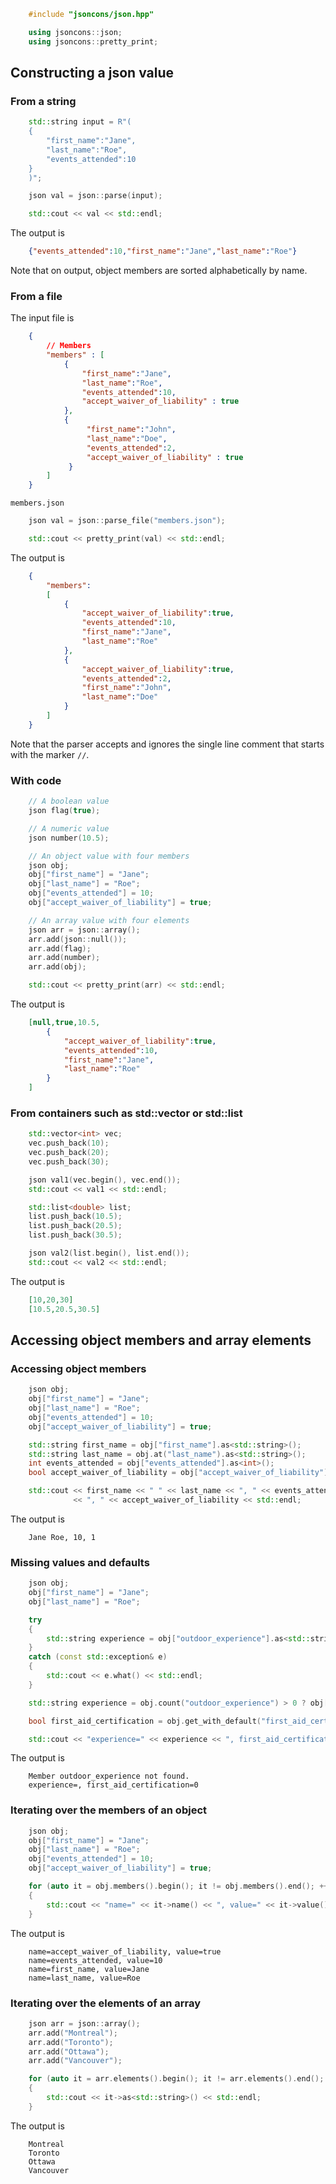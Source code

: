 ```c++
    #include "jsoncons/json.hpp"

    using jsoncons::json;
    using jsoncons::pretty_print;
```
## Constructing a json value

### From a string
```c++
    std::string input = R"(
    {
        "first_name":"Jane",
        "last_name":"Roe",
        "events_attended":10
    }
    )";

    json val = json::parse(input);

    std::cout << val << std::endl;
```
The output is
```json
    {"events_attended":10,"first_name":"Jane","last_name":"Roe"}
```
Note that on output, object members are sorted alphabetically by name.

### From a file

The input file is
```json
    {
        // Members
        "members" : [
            {
                "first_name":"Jane",
                "last_name":"Roe",
                "events_attended":10,
                "accept_waiver_of_liability" : true
            },
            {
                 "first_name":"John",
                 "last_name":"Doe",
                 "events_attended":2,
                 "accept_waiver_of_liability" : true
             }
        ]
    }
```
`members.json`
```c++
    json val = json::parse_file("members.json");

    std::cout << pretty_print(val) << std::endl;
```
The output is
```json
    {
        "members":
        [
            {
                "accept_waiver_of_liability":true,
                "events_attended":10,
                "first_name":"Jane",
                "last_name":"Roe"
            },
            {
                "accept_waiver_of_liability":true,
                "events_attended":2,
                "first_name":"John",
                "last_name":"Doe"
            }
        ]
    }
```
Note that the parser accepts and ignores the single line comment that starts with the marker `//`.

### With code
```c++
    // A boolean value
    json flag(true);

    // A numeric value
    json number(10.5);

    // An object value with four members
    json obj;
    obj["first_name"] = "Jane";
    obj["last_name"] = "Roe";
    obj["events_attended"] = 10;
    obj["accept_waiver_of_liability"] = true;

    // An array value with four elements
    json arr = json::array();
    arr.add(json::null());
    arr.add(flag);
    arr.add(number);
    arr.add(obj);

    std::cout << pretty_print(arr) << std::endl;
```
The output is
```json
    [null,true,10.5,
        {
            "accept_waiver_of_liability":true,
            "events_attended":10,
            "first_name":"Jane",
            "last_name":"Roe"
        }
    ]
```
### From containers such as std::vector or std::list
```c++
    std::vector<int> vec;
    vec.push_back(10);
    vec.push_back(20);
    vec.push_back(30);

    json val1(vec.begin(), vec.end());
    std::cout << val1 << std::endl;

    std::list<double> list;
    list.push_back(10.5);
    list.push_back(20.5);
    list.push_back(30.5);

    json val2(list.begin(), list.end());
    std::cout << val2 << std::endl;
```
The output is 
```json
    [10,20,30]
    [10.5,20.5,30.5]
```
## Accessing object members and array elements

### Accessing object members
```c++
    json obj;
    obj["first_name"] = "Jane";
    obj["last_name"] = "Roe";
    obj["events_attended"] = 10;
    obj["accept_waiver_of_liability"] = true;

    std::string first_name = obj["first_name"].as<std::string>();
    std::string last_name = obj.at("last_name").as<std::string>();
    int events_attended = obj["events_attended"].as<int>();
    bool accept_waiver_of_liability = obj["accept_waiver_of_liability"].as<bool>();

    std::cout << first_name << " " << last_name << ", " << events_attended 
              << ", " << accept_waiver_of_liability << std::endl;
```
The output is
```
    Jane Roe, 10, 1
```
### Missing values and defaults
```c++
    json obj;
    obj["first_name"] = "Jane";
    obj["last_name"] = "Roe";

    try
    {
        std::string experience = obj["outdoor_experience"].as<std::string>();
    }
    catch (const std::exception& e)
    {
        std::cout << e.what() << std::endl;
    }

    std::string experience = obj.count("outdoor_experience") > 0 ? obj["outdoor_experience"].as<std::string>() : "";

    bool first_aid_certification = obj.get_with_default("first_aid_certification",false);

    std::cout << "experience=" << experience << ", first_aid_certification=" << first_aid_certification << std::endl;
```
The output is
```
    Member outdoor_experience not found.
    experience=, first_aid_certification=0
```
### Iterating over the members of an object
```c++
    json obj;
    obj["first_name"] = "Jane";
    obj["last_name"] = "Roe";
    obj["events_attended"] = 10;
    obj["accept_waiver_of_liability"] = true;

    for (auto it = obj.members().begin(); it != obj.members().end(); ++it)
    {
        std::cout << "name=" << it->name() << ", value=" << it->value().as<std::string>() << std::endl;
    }
```
The output is
```
    name=accept_waiver_of_liability, value=true
    name=events_attended, value=10
    name=first_name, value=Jane
    name=last_name, value=Roe
```
### Iterating over the elements of an array
```c++
    json arr = json::array();
    arr.add("Montreal");
    arr.add("Toronto");
    arr.add("Ottawa");
    arr.add("Vancouver");

    for (auto it = arr.elements().begin(); it != arr.elements().end(); ++it)
    {
        std::cout << it->as<std::string>() << std::endl;
    }
```
The output is
```
    Montreal
    Toronto
    Ottawa
    Vancouver
```
